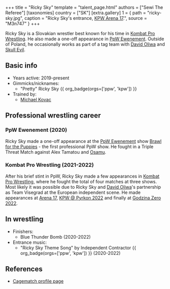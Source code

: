 +++
title = "Ricky Sky"
template = "talent_page.html"
authors = ["Sewi The Referee"]
[taxonomies]
country = ["SK"]
[extra.gallery]
1 = { path = "ricky-sky.jpg", caption = "Ricky Sky's entrance, [KPW Arena 17](@/e/kpw/2021-08-21-kpw-arena-17-odrodzenie.md).", source = "M3n747" }
+++

Ricky Sky is a Slovakian wrestler best known for his time in [Kombat Pro Wrestling](@/o/kpw.md). He also made a one-off appearance in [PpW Ewenement](@/o/ppw.md). Outside of Poland, he occasionally works as part of a tag team with [David Oliwa](@/w/david-oliwa.md) and [Skull Evil](@/w/skull-evil.md).

## Basic info

* Years active: 2019-present
* Gimmicks/nicknames:
  - "Pretty" Ricky Sky {{ org_badge(orgs=['ppw', 'kpw']) }}
* Trained by:
  - [Michael Kovac](@/w/michael-kovac.md)

## Professional wrestling career

### PpW Ewenement (2020)

Ricky Sky made a one-off appearance at the [PpW Ewenement](@/o/ppw.md) show [Brawl for the Puppies](@/e/ppw/2020-02-15-ppw-brawl-for-the-puppies.md) - the first professional PpW show. He fought in a Triple Threat Match against Alex Tamatou and [Osamu](@/w/osamu.md).

### Kombat Pro Wrestling (2021-2022)

After his brief stint in PpW, Ricky Sky made a few appearances in [Kombat Pro Wrestling](@/o/kpw.md), where he fought the total of four matches at three shows. Most likely it was possible due to Ricky Sky and [David Oliwa](@/w/david-oliwa.md)'s partnership as Team Visegrad at the European independent scene. He made appearances at [Arena 17](@/e/kpw/2021-08-21-kpw-arena-17-odrodzenie.md), [KPW @ Pyrkon 2022](@/e/kpw/2022-06-18-kpw-pyrkon-2022.md) and finally at [Godzina Zero 2022](@/e/kpw/2022-09-17-kpw-godzina-zero-2022.md).

## In wrestling

* Finishers:
  - Blue Thunder Bomb (2020-2022)
* Entrance music:
  - "Ricky Sky Theme Song" by Independent Contractor
    {{ org_badge(orgs=['ppw', 'kpw']) }} (2020-2022)

## References

* [Cagematch profile page](https://www.cagematch.net/?id=2&nr=24379)
